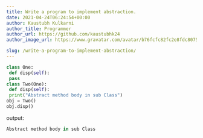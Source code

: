 ```yaml
---
title: Write a program to implement abstraction.
date: 2021-04-24T06:24:54+00:00
author: Kaustubh Kulkarni
author_title: Programmer
author_url: https://github.com/kaustubhk24
author_image_url: https://www.gravatar.com/avatar/b76fcfc82fc2e8fdc8075636f1735f61?s=200

slug: /write-a-program-to-implement-abstraction/
---
```

```python title="file.py"
class One:
 def disp(self):
 pass
class Two(One):
 def disp(self):
 print("Abstract method body in sub Class")
obj = Two()
obj.disp()
```

output:

```python title="Output"
Abstract method body in sub Class

```